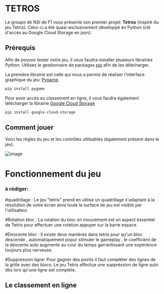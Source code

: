 # TETROS

Le groupe de NSI de F1 vous présente son premier projet: **Tetros** (inspiré du jeu Tetris). Celui-ci a été quasi-exclusivement développé en Python (clé d'accès  au Google Cloud Storage en json).

## Prérequis

Afin de pouvoir tester notre jeu, il vous faudra installer plusieurs librairies Python. Utilisez le gestionnaire de packages [pip](https://pip.pypa.io/en/stable/) afin de les télécharger.

La première librairie est celle qui nous a permis de réaliser l'interface graphique du jeu: [Pygame](https://www.pygame.org/docs/).
```bash
pip install pygame
```

Pour avoir accès au classement en ligne, il vous faudra également télécharger la librairie [Google Cloud Storage](https://github.com/GoogleCloudPlatform/python-docs-samples/blob/main/notebooks/rendered/cloud-storage-client-library.md)
```bash
pip install google-cloud-storage
```

## Comment jouer
Voici les règles du jeu et les contrôles utilisables (également présent dans le jeu).

![image](https://github.com/NSI-F1-2023-2024/Project-1-TETRIS/blob/main/assets/regles_image.png)

# Fonctionnement du jeu

### à rédiger:
#quadrillage : Le jeu "tetris" prend en utilise un quadrillage s'adaptant à la résolution de votre écran ainsi toute la surface de jeu est visible par l'utilisateur.

#Rotation bloc : La rotation du bloc en mouvement est un aspect éssentiel de Tetris pour effectuer une rotation appuyer sur la barre espace.

#Descente bloc : Il existe deux manières dans tetris pour qu'un bloc descende , automatiquement popur stimuler le gameplay , le coefficient de la descente auto augmente au cour du temps garrantissant une expérience toujours plus nerveuse.

#Suppression ligne: Pour gagner des points il faut compléter des lignes de la grille avec des blocs. Le jeu Tetris effectue une suppréssion de ligne auto dès lors qu'une ligne est complète.

## Le classement en ligne
